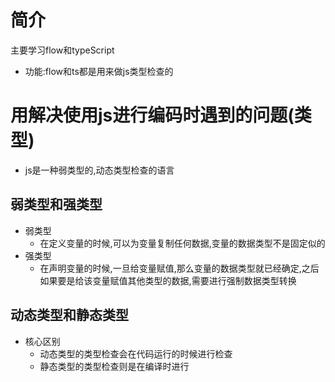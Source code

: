 # 简介

主要学习flow和typeScript

- 功能:flow和ts都是用来做js类型检查的

# 用解决使用js进行编码时遇到的问题(类型)

- js是一种弱类型的,动态类型检查的语言

## 弱类型和强类型

- 弱类型
  - 在定义变量的时候,可以为变量复制任何数据,变量的数据类型不是固定似的
- 强类型
  - 在声明变量的时候,一旦给变量赋值,那么变量的数据类型就已经确定,之后如果要是给该变量赋值其他类型的数据,需要进行强制数据类型转换

## 动态类型和静态类型

- 核心区别
  - 动态类型的类型检查会在代码运行的时候进行检查
  - 静态类型的类型检查则是在编译时进行